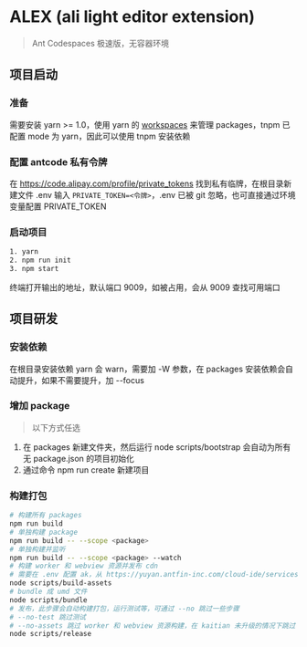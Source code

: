 # ALEX (ali light editor extension)
> Ant Codespaces 极速版，无容器环境


## 项目启动
### 准备
需要安装 yarn >= 1.0，使用 yarn 的 [workspaces](https://classic.yarnpkg.com/en/docs/workspaces/) 来管理 packages，tnpm 已配置 mode 为 yarn，因此可以使用 tnpm 安装依赖

### 配置 antcode 私有令牌
在 https://code.alipay.com/profile/private_tokens 找到私有临牌，在根目录新建文件 .env
输入 `PRIVATE_TOKEN=<令牌>`，.env 已被 git 忽略，也可直接通过环境变量配置 PRIVATE_TOKEN

### 启动项目
```bash
1. yarn
2. npm run init
3. npm start
```
终端打开输出的地址，默认端口 9009，如被占用，会从 9009 查找可用端口

## 项目研发
### 安装依赖
在根目录安装依赖 yarn 会 warn，需要加 -W 参数，在 packages 安装依赖会自动提升，如果不需要提升，加 --focus

### 增加 package
> 以下方式任选
1. 在 packages 新建文件夹，然后运行 node scripts/bootstrap 会自动为所有无 package.json 的项目初始化
2. 通过命令 npm run create <package> 新建项目

### 构建打包
```bash
# 构建所有 packages
npm run build
# 单独构建 package
npm run build -- --scope <package>
# 单独构建并监听
npm run build -- --scope <package> --watch
# 构建 worker 和 webview 资源并发布 cdn
# 需要在 .env 配置 ak，从 https://yuyan.antfin-inc.com/cloud-ide/services/accesskey 获取 alex-app 的 ak
node scripts/build-assets
# bundle 成 umd 文件
node scripts/bundle
# 发布，此步骤会自动构建打包，运行测试等，可通过 --no 跳过一些步骤
# --no-test 跳过测试
# --no-assets 跳过 worker 和 webview 资源构建，在 kaitian 未升级的情况下跳过
node scripts/release
```
